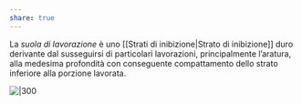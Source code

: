 ```yaml
---
share: true
---
```

La *suola di lavorazione* è uno [[Strati di inibizione|Strato di inibizione]] duro derivante dal susseguirsi di particolari lavorazioni, principalmente l’aratura, alla medesima profondità con conseguente compattamento dello strato inferiore alla porzione lavorata.

![|300](e0206abafd24de0fd984a313174d8386_MD5%201.png)
